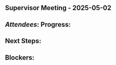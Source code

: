## Supervisor Meeting - 2025-05-02
*Attendees*: 
**Progress**:  
-

**Next Steps**:  
- 

**Blockers**:  
-
